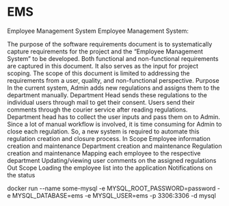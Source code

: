 # EMS
Employee Management System
Employee Management System:

The purpose of the software requirements document is to systematically capture requirements for the project and the “Employee Management System” to be developed. Both functional and non-functional requirements are captured in this document. It also serves as the input for project scoping. 
The scope of this document is limited to addressing the requirements from a user, quality, and non-functional perspective. 
Purpose	
In the current system, Admin adds new regulations and assigns them to the department manually. Department Head sends these regulations to the individual users through mail to get their consent. Users send their comments through the courier service after reading regulations. Department head has to collect the user inputs and pass them on to Admin. Since a lot of manual workflow is involved, it is time consuming for Admin to close each regulation.
So, a new system is required to automate this regulation creation and closure process.
In Scope
Employee information creation and maintenance
Department creation and maintenance
Regulation creation and maintenance
Mapping each employee to the respective department
Updating/viewing user comments on the assigned regulations
Out Scope
Loading the employee list into the application
Notifications on the status 




docker run --name some-mysql -e MYSQL_ROOT_PASSWORD=password -e MYSQL_DATABASE=ems -e MYSQL_USER=ems  -p 3306:3306 -d mysql
